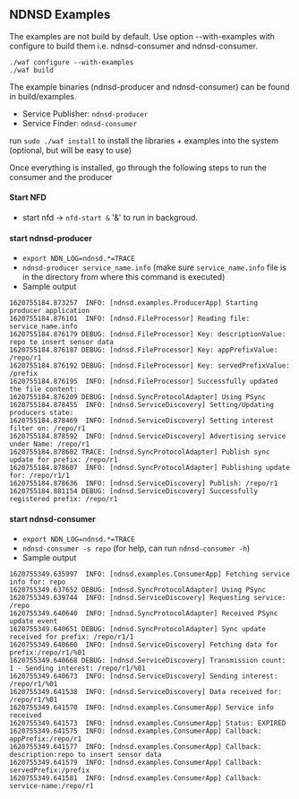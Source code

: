 ## NDNSD Examples

The examples are not build by default. Use option --with-examples with configure to build them i.e. ndnsd-consumer and ndnsd-consumer. 

`./waf configure --with-examples`  
`./waf build`

The example binaries (ndnsd-producer and ndnsd-consumer) can be found in build/examples. 
* Service Publisher: `ndnsd-producer`
* Service Finder: `ndnsd-consumer`

run `sudo ./waf install` to install the libraries + examples into the system (optional, but will be easy to use)

Once everything is installed, go through the following steps to run the consumer and the producer

#### Start NFD 

* start nfd -> `nfd-start &` '&' to run in backgroud.


#### start ndnsd-producer  
* `export NDN_LOG=ndnsd.*=TRACE`
* `ndnsd-producer service_name.info` (make sure `service_name.info` file is in the directory from where this command is executed)
* Sample output

```
1620755184.873257  INFO: [ndnsd.examples.ProducerApp] Starting producer application
1620755184.876101  INFO: [ndnsd.FileProcessor] Reading file: service_name.info
1620755184.876179 DEBUG: [ndnsd.FileProcessor] Key: descriptionValue: repo to insert sensor data
1620755184.876187 DEBUG: [ndnsd.FileProcessor] Key: appPrefixValue: /repo/r1
1620755184.876192 DEBUG: [ndnsd.FileProcessor] Key: servedPrefixValue: /prefix
1620755184.876195  INFO: [ndnsd.FileProcessor] Successfully updated the file content:
1620755184.876209 DEBUG: [ndnsd.SyncProtocolAdapter] Using PSync
1620755184.878455  INFO: [ndnsd.ServiceDiscovery] Setting/Updating producers state:
1620755184.878469  INFO: [ndnsd.ServiceDiscovery] Setting interest filter on: /repo/r1
1620755184.878592  INFO: [ndnsd.ServiceDiscovery] Advertising service under Name: /repo/r1
1620755184.878602 TRACE: [ndnsd.SyncProtocolAdapter] Publish sync update for prefix: /repo/r1
1620755184.878607  INFO: [ndnsd.SyncProtocolAdapter] Publishing update for: /repo/r1/1
1620755184.878636  INFO: [ndnsd.ServiceDiscovery] Publish: /repo/r1
1620755184.881154 DEBUG: [ndnsd.ServiceDiscovery] Successfully registered prefix: /repo/r1 
```

#### start ndnsd-consumer
* `export NDN_LOG=ndnsd.*=TRACE`
* `ndnsd-consumer -s repo` (for help, can run `ndnsd-consumer -h`)
* Sample output

```
1620755349.635997  INFO: [ndnsd.examples.ConsumerApp] Fetching service info for: repo
1620755349.637652 DEBUG: [ndnsd.SyncProtocolAdapter] Using PSync
1620755349.639744  INFO: [ndnsd.ServiceDiscovery] Requesting service: /repo
1620755349.640640  INFO: [ndnsd.SyncProtocolAdapter] Received PSync update event
1620755349.640651 DEBUG: [ndnsd.SyncProtocolAdapter] Sync update received for prefix: /repo/r1/1
1620755349.640660  INFO: [ndnsd.ServiceDiscovery] Fetching data for prefix:/repo/r1/%01
1620755349.640668 DEBUG: [ndnsd.ServiceDiscovery] Transmission count: 1 - Sending interest: /repo/r1/%01
1620755349.640673  INFO: [ndnsd.ServiceDiscovery] Sending interest: /repo/r1/%01
1620755349.641538  INFO: [ndnsd.ServiceDiscovery] Data received for: /repo/r1/%01
1620755349.641570  INFO: [ndnsd.examples.ConsumerApp] Service info received
1620755349.641573  INFO: [ndnsd.examples.ConsumerApp] Status: EXPIRED
1620755349.641575  INFO: [ndnsd.examples.ConsumerApp] Callback: appPrefix:/repo/r1
1620755349.641577  INFO: [ndnsd.examples.ConsumerApp] Callback: description:repo to insert sensor data
1620755349.641579  INFO: [ndnsd.examples.ConsumerApp] Callback: servedPrefix:/prefix
1620755349.641581  INFO: [ndnsd.examples.ConsumerApp] Callback: service-name:/repo/r1
```



